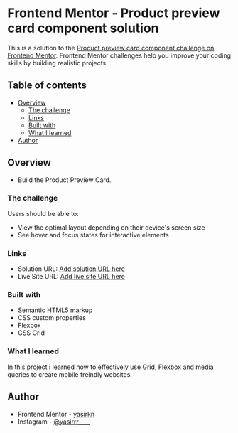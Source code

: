 # Frontend Mentor - Product preview card component solution

This is a solution to the [Product preview card component challenge on Frontend Mentor](https://www.frontendmentor.io/challenges/product-preview-card-component-GO7UmttRfa). Frontend Mentor challenges help you improve your coding skills by building realistic projects. 

## Table of contents

- [Overview](#overview)
  - [The challenge](#the-challenge)
  - [Links](#links)
  - [Built with](#built-with)
  - [What I learned](#what-i-learned)
- [Author](#author)


## Overview
 
 - Build the Product Preview Card.

### The challenge

Users should be able to:

- View the optimal layout depending on their device's screen size
- See hover and focus states for interactive elements

### Links

- Solution URL: [Add solution URL here](https://github.com/yasirkn/Product-preview-card-component.github.io)
- Live Site URL: [Add live site URL here](https://yasirkn.github.io/Product-preview-card-component.github.io/)

### Built with

- Semantic HTML5 markup
- CSS custom properties
- Flexbox
- CSS Grid

### What I learned

In this project i learned how to effectively use Grid, Flexbox and media queries to create mobile freindly websites.

## Author

- Frontend Mentor - [yasirkn](https://www.frontendmentor.io/profile/yasirkn)
- Instagram - [@yasirrr____](https://www.twitter.com/yourusername)
